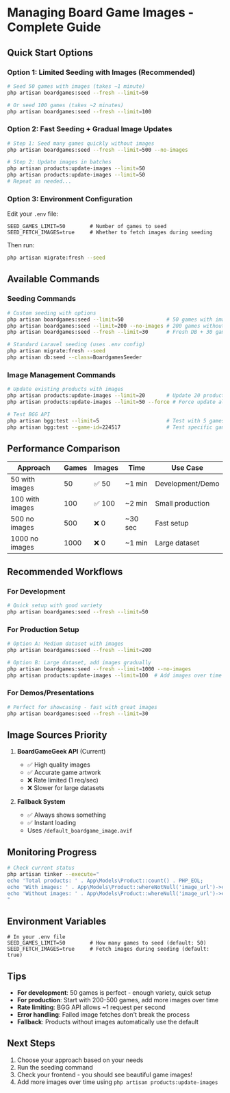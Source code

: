 # Managing Board Game Images - Complete Guide

## Quick Start Options

### Option 1: Limited Seeding with Images (Recommended)

```bash
# Seed 50 games with images (takes ~1 minute)
php artisan boardgames:seed --fresh --limit=50

# Or seed 100 games (takes ~2 minutes)
php artisan boardgames:seed --fresh --limit=100
```

### Option 2: Fast Seeding + Gradual Image Updates

```bash
# Step 1: Seed many games quickly without images
php artisan boardgames:seed --fresh --limit=500 --no-images

# Step 2: Update images in batches
php artisan products:update-images --limit=50
php artisan products:update-images --limit=50
# Repeat as needed...
```

### Option 3: Environment Configuration

Edit your `.env` file:

```env
SEED_GAMES_LIMIT=50        # Number of games to seed
SEED_FETCH_IMAGES=true     # Whether to fetch images during seeding
```

Then run:

```bash
php artisan migrate:fresh --seed
```

## Available Commands

### Seeding Commands

```bash
# Custom seeding with options
php artisan boardgames:seed --limit=50              # 50 games with images
php artisan boardgames:seed --limit=200 --no-images # 200 games without images
php artisan boardgames:seed --fresh --limit=30      # Fresh DB + 30 games

# Standard Laravel seeding (uses .env config)
php artisan migrate:fresh --seed
php artisan db:seed --class=BoardgamesSeeder
```

### Image Management Commands

```bash
# Update existing products with images
php artisan products:update-images --limit=20       # Update 20 products
php artisan products:update-images --limit=50 --force # Force update all

# Test BGG API
php artisan bgg:test --limit=5                      # Test with 5 games
php artisan bgg:test --game-id=224517               # Test specific game
```

## Performance Comparison

| Approach        | Games | Images | Time    | Use Case         |
| --------------- | ----- | ------ | ------- | ---------------- |
| 50 with images  | 50    | ✅ 50  | ~1 min  | Development/Demo |
| 100 with images | 100   | ✅ 100 | ~2 min  | Small production |
| 500 no images   | 500   | ❌ 0   | ~30 sec | Fast setup       |
| 1000 no images  | 1000  | ❌ 0   | ~1 min  | Large dataset    |

## Recommended Workflows

### For Development

```bash
# Quick setup with good variety
php artisan boardgames:seed --fresh --limit=50
```

### For Production Setup

```bash
# Option A: Medium dataset with images
php artisan boardgames:seed --fresh --limit=200

# Option B: Large dataset, add images gradually
php artisan boardgames:seed --fresh --limit=1000 --no-images
php artisan products:update-images --limit=100  # Add images over time
```

### For Demos/Presentations

```bash
# Perfect for showcasing - fast with great images
php artisan boardgames:seed --fresh --limit=30
```

## Image Sources Priority

1. **BoardGameGeek API** (Current)
    - ✅ High quality images
    - ✅ Accurate game artwork
    - ❌ Rate limited (1 req/sec)
    - ❌ Slower for large datasets

2. **Fallback System**
    - ✅ Always shows something
    - ✅ Instant loading
    - Uses `/default_boardgame_image.avif`

## Monitoring Progress

```bash
# Check current status
php artisan tinker --execute="
echo 'Total products: ' . App\Models\Product::count() . PHP_EOL;
echo 'With images: ' . App\Models\Product::whereNotNull('image_url')->count() . PHP_EOL;
echo 'Without images: ' . App\Models\Product::whereNull('image_url')->count() . PHP_EOL;
"
```

## Environment Variables

```env
# In your .env file
SEED_GAMES_LIMIT=50        # How many games to seed (default: 50)
SEED_FETCH_IMAGES=true     # Fetch images during seeding (default: true)
```

## Tips

- **For development**: 50 games is perfect - enough variety, quick setup
- **For production**: Start with 200-500 games, add more images over time
- **Rate limiting**: BGG API allows ~1 request per second
- **Error handling**: Failed image fetches don't break the process
- **Fallback**: Products without images automatically use the default

## Next Steps

1. Choose your approach based on your needs
2. Run the seeding command
3. Check your frontend - you should see beautiful game images!
4. Add more images over time using `php artisan products:update-images`
